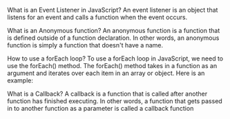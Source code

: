 What is an Event Listener in JavaScript?
 An event listener is an object that listens for an event and calls a function when the event occurs.

What is an Anonymous function?
 An anonymous function is a function that is defined outside of a function declaration. In other words, an anonymous function is simply a function that doesn't have a name.

How to use a forEach loop? 
 To use a forEach loop in JavaScript, we need to use the forEach() method. The forEach() method takes in a function as an argument and iterates over each item in an array or object. Here is an example: 

What is a Callback? 
 A callback is a function that is called after another function has finished executing. In other words, a function that gets passed in to another function as a parameter is called a callback function 